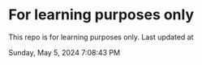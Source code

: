 # For learning purposes only
This repo is for learning purposes only.
Last updated at

Sunday, May 5, 2024 7:08:43 PM

